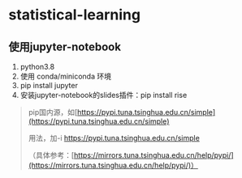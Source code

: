 # statistical-learning

## 使用jupyter-notebook

1. python3.8
1. 使用 conda/miniconda 环境
1. pip install jupyter
1. 安装jupyter-notebook的slides插件：pip install rise

> pip国内源，如[https://pypi.tuna.tsinghua.edu.cn/simple](https://pypi.tuna.tsinghua.edu.cn/simple)
>
> 用法，加-i https://pypi.tuna.tsinghua.edu.cn/simple
>
> （具体参考：[https://mirrors.tuna.tsinghua.edu.cn/help/pypi/](https://mirrors.tuna.tsinghua.edu.cn/help/pypi/)）
